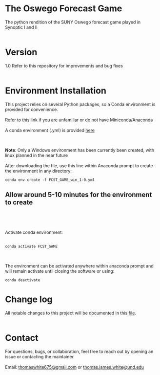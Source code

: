 # The Oswego Forecast Game

The python rendition of the SUNY Oswego forecast game played in Synoptic I and II
<br><br>

# Version
1.0
Refer to this repository for improvements and bug fixes
<br><br>

# Environment Installation
This project relies on several Python packages, so a Conda environment is provided for convenience.
<br><br>
Refer to [this](https://www.anaconda.com/docs/getting-started/miniconda/main) link if you are unfamiliar or do not have Miniconda/Anaconda
<br><br>
A conda environment (.yml) is provided [here](https://github.com/twhite1031/FCST_GAME/envs)

<br><br>
**Note**: Only a Windows environment has been currently been created, with linux planned in the near future
<br><br>
After downloading the file, use this line within Anaconda prompt to create the environment in any directory:
```
conda env create -f FCST_GAME_win_1-0.yml
```
Allow around 5-10 minutes for the environment to create
<br><br>
----------
<br><br>
Activate conda environment:
<br><br>
```
conda activate FCST_GAME
```
<br><br>
The environment can be activated anywhere within anaconda prompt and will remain activate until closing the software or using:
```
conda deactivate
```

# Change log
All notable changes to this project will be documented in this [file](https://github.com/twhite1031/STORMY/CHANGELOG.md).
<br><br>
# Contact
For questions, bugs, or collaboration, feel free to reach out by opening an issue or contacting the maintainer.
<br><br>
Email: thomaswhite675@gmail.com or thomas.james.white@und.edu
